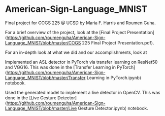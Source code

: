 # American-Sign-Language_MNIST
 Final project for COGS 225 @ UCSD by Maria F. Harris and Roumen Guha.
 
 For a brief overview of the project, look at the [Final Project Presentation](https://github.com/roumenguha/American-Sign-Language_MNIST/blob/master/COGS 225 Final Project Presentation.pdf).
 
 For an in-depth look at what we did and our accomplishments, look at 
 
 Implemented an ASL detector in PyTorch via transfer learning on ResNet50 and VGG16. This was done in the [Transfer Learning in PyTorch](https://github.com/roumenguha/American-Sign-Language_MNIST/blob/master/Transfer Learning in PyTorch.ipynb) notebook. 
 
 Used the generated model to implement a live detector in OpenCV. This was done in the [Live Gesture Detector](https://github.com/roumenguha/American-Sign-Language_MNIST/blob/master/Live Gesture Detector.ipynb) notebook. 
 
